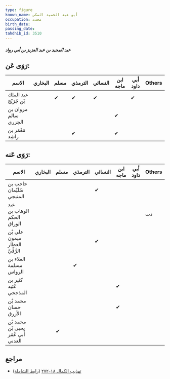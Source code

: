 ```yaml
---
type: figure
known_name: أبو عبد الحميد المكي
occupation: محدث
birth_date:
passing_date:
tahdhib_id: 3510
---
```

##### عبد المجيد بن عبد العزيز بن أبي رواد

## رَوَى عَن:
| الاسم                 | البخاري | مسلم | الترمذي | النسائي | ابن ماجه | أبي داود | Others |
| --------------------- | ------- | ---- | ------- | ------- | -------- | -------- | ------ |
| عبد الملك بْن جُرَيْج |         | ✔    | ✔       | ✔       |          | ✔        |        |
| مروان بن سالم الجزري  |         |      |         |         | ✔        |          |        |
| مَعْمَر بن راشِد      |         |      | ✔       |         | ✔        |          |        |
## رَوَى عَنه:
| الاسم                               | البخاري | مسلم | الترمذي | النسائي | ابن ماجه | أبي داود | Others |
| ----------------------------------- | ------- | ---- | ------- | ------- | -------- | -------- | ------ |
| حاجب بن سُلَيْمان المنبجي           |         |      |         | ✔       |          |          |        |
| عبد الوهاب بن الحكم الوراق          |         |      |         |         |          |          | دت     |
| علي بْن ميمون العطار الرَّقِّيّ     |         |      |         | ✔       |          |          |        |
| العلاء بن مسلمة الرواس              |         |      | ✔       |         |          |          |        |
| كثير بن عُبَيد المذجحي              |         |      |         |         | ✔        |          |        |
| محمد بْن حسان الأزرق                |         |      |         |         | ✔        |          |        |
| محمد بْن يحيى بْن أَبي عُمَر العدني |         | ✔    |         |         |          |          |        |
## مراجع
- [تهذيب الكمال ١٨-٢٧٢](obsidian://open?vault=Tahdhib-al-Kamal&file=Figures/٣٥١٠-عبد%20المجيد%20بن%20عبد%20العزيز%20بن%20أبي%20رواد) ([رابط الشاملة](https://shamela.ws/book/3722/9305))